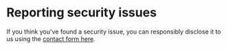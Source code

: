 # Reporting security issues

If you think you've found a security issue, you can responsibly disclose it to us using the [contact form here](https://www.question2answer.org/feedback.php).
